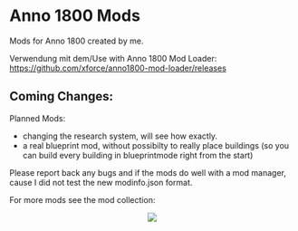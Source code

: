 # Anno 1800 Mods
 Mods for Anno 1800 created by me.

Verwendung mit dem/Use with Anno 1800 Mod Loader: https://github.com/xforce/anno1800-mod-loader/releases

Coming Changes:
-

Planned Mods:
- changing the research system, will see how exactly.
- a real blueprint mod, without possibilty to really place buildings (so you can build every building in blueprintmode right from the start)

Please report back any bugs and if the mods do well with a mod manager, cause I did not test the new modinfo.json format.

For more mods see the mod collection:
<p align="center">
    <a href="https://github.com/anno-mods/Collection"><img src="https://github.com/anno-mods.png"></a>
</p>

